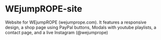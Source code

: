 # WEjumpROPE-site
Website for WEjumpROPE (wejumprope.com). It features a responsive design, a shop page using PayPal buttons, Modals with youtube playlists, a contact page, and a live Instagram (@wejumprope)

